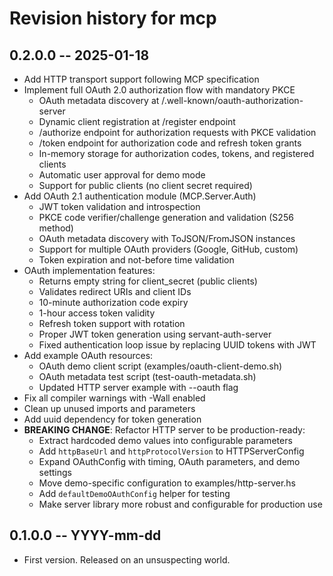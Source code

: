 # Revision history for mcp

## 0.2.0.0 -- 2025-01-18

* Add HTTP transport support following MCP specification
* Implement full OAuth 2.0 authorization flow with mandatory PKCE
  - OAuth metadata discovery at /.well-known/oauth-authorization-server
  - Dynamic client registration at /register endpoint
  - /authorize endpoint for authorization requests with PKCE validation
  - /token endpoint for authorization code and refresh token grants
  - In-memory storage for authorization codes, tokens, and registered clients
  - Automatic user approval for demo mode
  - Support for public clients (no client secret required)
* Add OAuth 2.1 authentication module (MCP.Server.Auth)
  - JWT token validation and introspection
  - PKCE code verifier/challenge generation and validation (S256 method)
  - OAuth metadata discovery with ToJSON/FromJSON instances
  - Support for multiple OAuth providers (Google, GitHub, custom)
  - Token expiration and not-before time validation
* OAuth implementation features:
  - Returns empty string for client_secret (public clients)
  - Validates redirect URIs and client IDs
  - 10-minute authorization code expiry
  - 1-hour access token validity
  - Refresh token support with rotation
  - Proper JWT token generation using servant-auth-server
  - Fixed authentication loop issue by replacing UUID tokens with JWT
* Add example OAuth resources:
  - OAuth demo client script (examples/oauth-client-demo.sh)
  - OAuth metadata test script (test-oauth-metadata.sh)
  - Updated HTTP server example with --oauth flag
* Fix all compiler warnings with -Wall enabled
* Clean up unused imports and parameters
* Add uuid dependency for token generation
* **BREAKING CHANGE**: Refactor HTTP server to be production-ready:
  - Extract hardcoded demo values into configurable parameters
  - Add `httpBaseUrl` and `httpProtocolVersion` to HTTPServerConfig
  - Expand OAuthConfig with timing, OAuth parameters, and demo settings
  - Move demo-specific configuration to examples/http-server.hs
  - Add `defaultDemoOAuthConfig` helper for testing
  - Make server library more robust and configurable for production use

## 0.1.0.0 -- YYYY-mm-dd

* First version. Released on an unsuspecting world.
